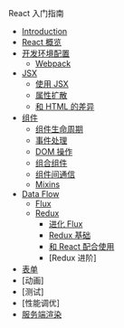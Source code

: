 React 入门指南

- [Introduction](README.md)
- [React 概览](introduction.md)
- [开发环境配置](environment.md)
  - [Webpack](webpack.md)
- [JSX](jsx.md)
  - [使用 JSX](jsx-in-depth.md)
  - [属性扩散](jsx-spread-attributes.md)
  - [和 HTML 的差异](jsx-gotchas.md)
- [组件](component.md)
  - [组件生命周期](component-lifecycle.md)
  - [事件处理](events.md)
  - [DOM 操作](dom.md)
  - [组合组件](component-compose.md)
  - [组件间通信](component-communicate.md)
  - [Mixins](mixin.md)
- [Data Flow](data-flow.md)
  - [Flux](flux.md)
  - [Redux](redux.md)
    - [进化 Flux](flux-evolution.md)
    - [Redux 基础](redux-basic.md)
    - [和 React 配合使用](usage-with-react.md)
    - [Redux 进阶]
- [表单](forms.md)
- [动画]
- [测试]
- [性能调优]
- [服务端渲染](server-rendering.md)
